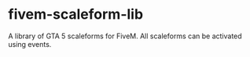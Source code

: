 # fivem-scaleform-lib
A library of GTA 5 scaleforms for FiveM. All scaleforms can be activated using events.
